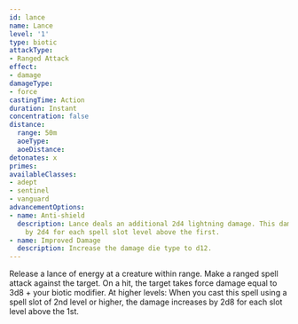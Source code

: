 ```yaml
---
id: lance
name: Lance
level: '1'
type: biotic
attackType:
- Ranged Attack
effect:
- damage
damageType:
- force
castingTime: Action
duration: Instant
concentration: false
distance:
  range: 50m
  aoeType: 
  aoeDistance: 
detonates: x
primes: 
availableClasses:
- adept
- sentinel
- vanguard
advancementOptions:
- name: Anti-shield
  description: Lance deals an additional 2d4 lightning damage. This damage increases
    by 2d4 for each spell slot level above the first.
- name: Improved Damage
  description: Increase the damage die type to d12.
---
```

Release a lance of energy at a creature within range. Make a ranged spell attack against the target. On a hit, the target takes force damage equal to 3d8 + your biotic modifier.
At higher levels: When you cast this spell using a spell slot of 2nd level or higher, the damage increases by 2d8 for each slot level above the 1st.